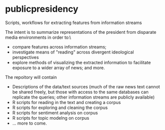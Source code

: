 # publicpresidency
Scripts, workflows for extracting features from information streams

The intent is to summarize representations of the president from disparate media environments in order to:\
* compare features across information streams;
* investigate means of "reading" across divergent ideological perspectives
* explore methods of visualizing the extracted information to facilitate exposure to a wider array of news;
and more.

The repoitory will contain
* Descriptions of the data/text sources (much of the raw news text cannot be shared freely, but those with access to the same databases can replicate the queries; other information streams are publicly available)
* R scripts for reading in the text and creating a corpus
* R scripts for exploring and cleaning the corpus
* R scripts for sentiment analysis on corpus
* R scripts for topic modelng on corpus
* ... more to come.

